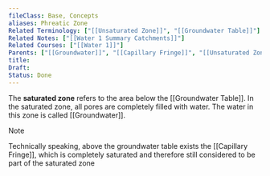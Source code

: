 ```yaml
---
fileClass: Base, Concepts
aliases: Phreatic Zone
Related Terminology: ["[[Unsaturated Zone]]", "[[Groundwater Table]]"]
Related Notes: ["[[Water 1 Summary Catchments]]"]
Related Courses: ["[[Water 1]]"]
Parents: ["[[Groundwater]]", "[[Capillary Fringe]]", "[[Unsaturated Zone]]", "[[Groundwater Table]]"]
title: 
Draft: 
Status: Done
---
```

The **saturated zone** refers to the area below the [[Groundwater Table]]. In the saturated zone, all pores are completely filled with water. The water in this zone is called [[Groundwater]].

>[!Note]
>Technically speaking, above the groundwater table exists the [[Capillary Fringe]], which is completely saturated and therefore still considered to be part of the saturated zone